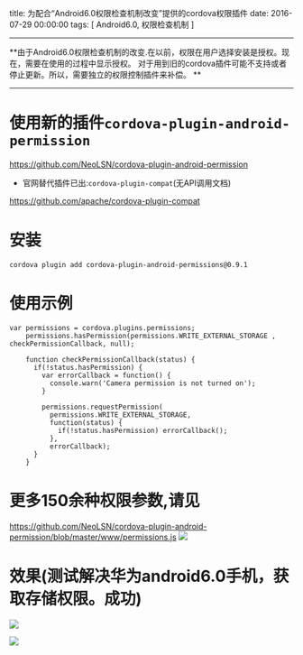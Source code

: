 title: 为配合“Android6.0权限检查机制改变”提供的cordova权限插件
date: 2016-07-29 00:00:00
tags: [ Android6.0, 权限检查机制 ]


---


**由于Android6.0权限检查机制的改变.在以前，权限在用户选择安装是授权。现在，需要在使用的过程中显示授权。
对于用到旧的cordova插件可能不支持或者停止更新。所以，需要独立的权限控制插件来补偿。 **


---


# 使用新的插件`cordova-plugin-android-permission`
https://github.com/NeoLSN/cordova-plugin-android-permission


- 官网替代插件已出:`cordova-plugin-compat`(无API调用文档)

https://github.com/apache/cordova-plugin-compat


# 安装

```
cordova plugin add cordova-plugin-android-permissions@0.9.1

```
# 使用示例
```
var permissions = cordova.plugins.permissions;
    permissions.hasPermission(permissions.WRITE_EXTERNAL_STORAGE , checkPermissionCallback, null);
 
    function checkPermissionCallback(status) {
      if(!status.hasPermission) {
        var errorCallback = function() {
          console.warn('Camera permission is not turned on');
        }
 
        permissions.requestPermission(
          permissions.WRITE_EXTERNAL_STORAGE,
          function(status) {
            if(!status.hasPermission) errorCallback();
          },
          errorCallback);
      }
    }
```
# 更多150余种权限参数,请见
https://github.com/NeoLSN/cordova-plugin-android-permission/blob/master/www/permissions.js
![](http://ll-blog.oss-cn-hangzhou.aliyuncs.com/17-8-12/33817408.jpg)

 


# 效果(测试解决华为android6.0手机，获取存储权限。成功)


![](http://ll-blog.oss-cn-hangzhou.aliyuncs.com/16-7-30/33998655.jpg)

![]( http://ll-blog.oss-cn-hangzhou.aliyuncs.com/16-7-30/95736569.jpg)
 
   <!-- more -->
